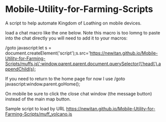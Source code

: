 # Mobile-Utility-for-Farming-Scripts
A script to help automate Kingdom of Loathing on mobile devices. 


load a chat macro like the one below. Note this macro is too lomng to paste into the chat directly you will need to add it to your macros:

/goto javascript:let s = document.createElement(\'script\');s.src=\'https://newitan.github.io/Mobile-Utility-for-Farming-Scripts/muffs.js\';window.parent.parent.document.querySelector(\'head\').appendChild(s);


If you need to return to the home page for now I use /goto javascript:window.parent.goHome(); 

On mobile be sure to click the close chat window (the message button) instead of the main map button. 

Sample script to load by URL
https://newitan.github.io/Mobile-Utility-for-Farming-Scripts/muff_volcano.js
